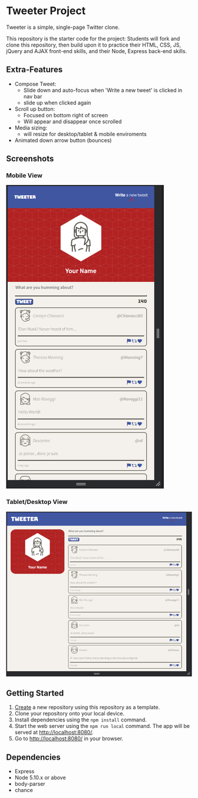 # Tweeter Project

Tweeter is a simple, single-page Twitter clone.

This repository is the starter code for the project: Students will fork and clone this repository, then build upon it to practice their HTML, CSS, JS, jQuery and AJAX front-end skills, and their Node, Express back-end skills.

## Extra-Features
- Compose Tweet:
  - Slide down and auto-focus when 'Write a new tweet' is clicked in nav bar
  - slide up when clicked again
- Scroll up button:
  - Focused on bottom right of screen
  - Will appear and disappear once scrolled
- Media sizing:
  - will resize for desktop/tablet & mobile enviroments
- Animated down arrow button (bounces)

## Screenshots
### Mobile View
!["Mobile-View"](https://github.com/JohnnyOhall/tweeter/blob/main/screenshots/mobile-view.PNG)
### Tablet/Desktop View
!["Tablet-Desktop-View"](https://github.com/JohnnyOhall/tweeter/blob/main/screenshots/desktop-tablet-view.PNG)

## Getting Started

1. [Create](https://docs.github.com/en/repositories/creating-and-managing-repositories/creating-a-repository-from-a-template) a new repository using this repository as a template.
2. Clone your repository onto your local device.
3. Install dependencies using the `npm install` command.
3. Start the web server using the `npm run local` command. The app will be served at <http://localhost:8080/>.
4. Go to <http://localhost:8080/> in your browser.

## Dependencies

- Express
- Node 5.10.x or above
- body-parser
- chance
